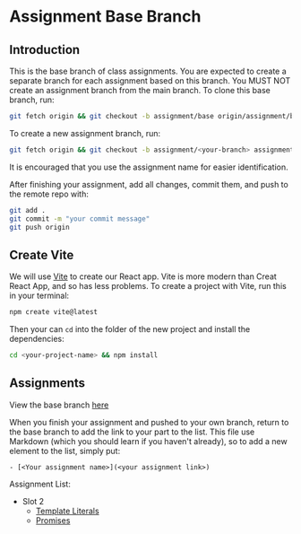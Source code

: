 # Assignment Base Branch

## Introduction

This is the base branch of class assignments. You are expected to create a
separate branch for each assignment based on this branch. You MUST NOT create an
assignment branch from the main branch. To clone this base branch, run:

```sh
git fetch origin && git checkout -b assignment/base origin/assignment/base
```

To create a new assignment branch, run:

```sh
git fetch origin && git checkout -b assignment/<your-branch> assignment/base
```

It is encouraged that you use the assignment name for easier identification.

After finishing your assignment, add all changes, commit them,
and push to the remote repo with:

```sh
git add .
git commit -m "your commit message"
git push origin
```

## Create Vite

We will use [Vite](https://vite.dev/guide/) to create our React app.
Vite is more modern than Creat React App, and so has less problems.
To create a project with Vite, run this in your terminal:

```sh
npm create vite@latest
```

Then your can `cd` into the folder of the new project and install
the dependencies:

```sh
cd <your-project-name> && npm install
```

## Assignments

View the base branch [here](https://github.com/nananguyen15/FA25_FER202_GROUP_5/tree/assignment/base)

When you finish your assignment and pushed to your own branch, return to the
base branch to add the link to your part to the list. This file use Markdown
(which you should learn if you haven't already), so to add a new element to
the list, simply put:

```
- [<Your assignment name>](<your assignment link>)
```

Assignment List:
- Slot 2
  - [Template Literals](https://github.com/nananguyen15/FA25_FER202_GROUP_5/tree/assignment/template-literails)
  - [Promises](https://github.com/nananguyen15/FA25_FER202_GROUP_5/tree/assignment/promises)
